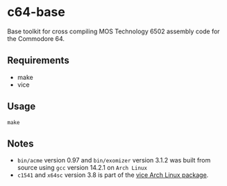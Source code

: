 # c64-base
Base toolkit for cross compiling MOS Technology 6502 assembly code for the Commodore 64.

## Requirements
* make
* vice

## Usage
`make`

## Notes
* `bin/acme` version 0.97 and `bin/exomizer` version 3.1.2  was built from source using `gcc` version 14.2.1 on `Arch Linux`
* `c1541` and `x64sc` version 3.8 is part of the [vice Arch Linux package](https://archlinux.org/packages/extra/x86_64/vice/).
